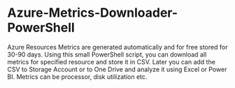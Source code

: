 # Azure-Metrics-Downloader-PowerShell
Azure Resources Metrics are generated automatically and for free stored for 30-90 days. Using this small PowerShell script, you can download all metrics for specified resource and store it in CSV. Later you can add the CSV to Storage Account or to One Drive and analyze it using Excel or Power BI. Metrics can be processor, disk utilization etc.
